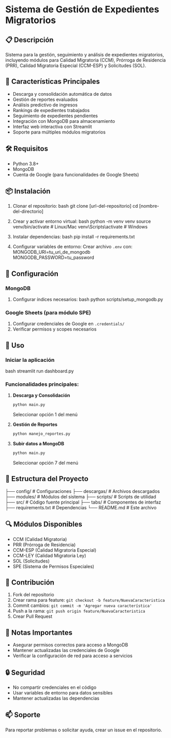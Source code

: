 # Sistema de Gestión de Expedientes Migratorios

## 📋 Descripción
Sistema para la gestión, seguimiento y análisis de expedientes migratorios, incluyendo módulos para Calidad Migratoria (CCM), Prórroga de Residencia (PRR), Calidad Migratoria Especial (CCM-ESP) y Solicitudes (SOL).

## 🚀 Características Principales
- Descarga y consolidación automática de datos
- Gestión de reportes evaluados
- Análisis predictivo de ingresos
- Rankings de expedientes trabajados
- Seguimiento de expedientes pendientes
- Integración con MongoDB para almacenamiento
- Interfaz web interactiva con Streamlit
- Soporte para múltiples módulos migratorios

## 🛠️ Requisitos
- Python 3.8+
- MongoDB
- Cuenta de Google (para funcionalidades de Google Sheets)

## 📦 Instalación

1. Clonar el repositorio:
bash
git clone [url-del-repositorio]
cd [nombre-del-directorio]

2. Crear y activar entorno virtual:
bash
python -m venv venv
source venv/bin/activate # Linux/Mac
venv\Scripts\activate # Windows

3. Instalar dependencias:
bash
pip install -r requirements.txt

4. Configurar variables de entorno:
Crear archivo `.env` con:
MONGODB_URI=tu_uri_de_mongodb
MONGODB_PASSWORD=tu_password

## 🔧 Configuración

### MongoDB
1. Configurar índices necesarios:
bash
python scripts/setup_mongodb.py

### Google Sheets (para módulo SPE)
1. Configurar credenciales de Google en `.credentials/`
2. Verificar permisos y scopes necesarios

## 🚀 Uso

### Iniciar la aplicación
bash
streamlit run dashboard.py

### Funcionalidades principales:
1. **Descarga y Consolidación**
   ```bash
   python main.py
   ```
   Seleccionar opción 1 del menú

2. **Gestión de Reportes**
   ```bash
   python manejo_reportes.py
   ```

3. **Subir datos a MongoDB**
   ```bash
   python main.py
   ```
   Seleccionar opción 7 del menú

## 📁 Estructura del Proyecto
├── config/ # Configuraciones
├── descargas/ # Archivos descargados
├── modules/ # Módulos del sistema
├── scripts/ # Scripts de utilidad
├── src/ # Código fuente principal
├── tabs/ # Componentes de interfaz
├── requirements.txt # Dependencias
└── README.md # Este archivo


## 🔍 Módulos Disponibles
- CCM (Calidad Migratoria)
- PRR (Prórroga de Residencia)
- CCM-ESP (Calidad Migratoria Especial)
- CCM-LEY (Calidad Migratoria Ley)
- SOL (Solicitudes)
- SPE (Sistema de Permisos Especiales)

## 🤝 Contribución
1. Fork del repositorio
2. Crear rama para feature: `git checkout -b feature/NuevaCaracteristica`
3. Commit cambios: `git commit -m 'Agregar nueva característica'`
4. Push a la rama: `git push origin feature/NuevaCaracteristica`
5. Crear Pull Request

## 📝 Notas Importantes
- Asegurar permisos correctos para acceso a MongoDB
- Mantener actualizadas las credenciales de Google
- Verificar la configuración de red para acceso a servicios

## 🔒 Seguridad
- No compartir credenciales en el código
- Usar variables de entorno para datos sensibles
- Mantener actualizadas las dependencias

## 📫 Soporte
Para reportar problemas o solicitar ayuda, crear un issue en el repositorio.
